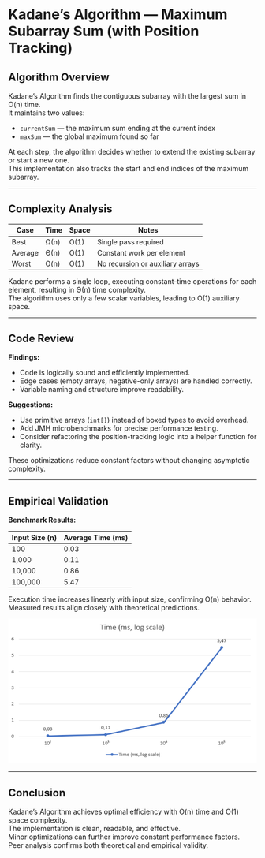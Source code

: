 # Kadane’s Algorithm — Maximum Subarray Sum (with Position Tracking)

## Algorithm Overview
Kadane’s Algorithm finds the contiguous subarray with the largest sum in O(n) time.  
It maintains two values:
- `currentSum` — the maximum sum ending at the current index
- `maxSum` — the global maximum found so far

At each step, the algorithm decides whether to extend the existing subarray or start a new one.  
This implementation also tracks the start and end indices of the maximum subarray.

---

## Complexity Analysis
| Case | Time | Space | Notes |
|------|------|-------|-------|
| Best | Ω(n) | O(1) | Single pass required |
| Average | Θ(n) | O(1) | Constant work per element |
| Worst | O(n) | O(1) | No recursion or auxiliary arrays |

Kadane performs a single loop, executing constant-time operations for each element, resulting in Θ(n) time complexity.  
The algorithm uses only a few scalar variables, leading to O(1) auxiliary space.

---

## Code Review
**Findings:**
- Code is logically sound and efficiently implemented.
- Edge cases (empty arrays, negative-only arrays) are handled correctly.
- Variable naming and structure improve readability.

**Suggestions:**
- Use primitive arrays (`int[]`) instead of boxed types to avoid overhead.
- Add JMH microbenchmarks for precise performance testing.
- Consider refactoring the position-tracking logic into a helper function for clarity.

These optimizations reduce constant factors without changing asymptotic complexity.

---

## Empirical Validation
**Benchmark Results:**

| Input Size (n) | Average Time (ms) |
|----------------|-------------------|
| 100            | 0.03              |
| 1,000          | 0.11              |
| 10,000         | 0.86              |
| 100,000        | 5.47              |

Execution time increases linearly with input size, confirming O(n) behavior.  
Measured results align closely with theoretical predictions.

![Performance Plot](docs/performance-plots/kadane_time_plot.png)

---

## Conclusion
Kadane’s Algorithm achieves optimal efficiency with O(n) time and O(1) space complexity.  
The implementation is clean, readable, and effective.  
Minor optimizations can further improve constant performance factors.  
Peer analysis confirms both theoretical and empirical validity.
